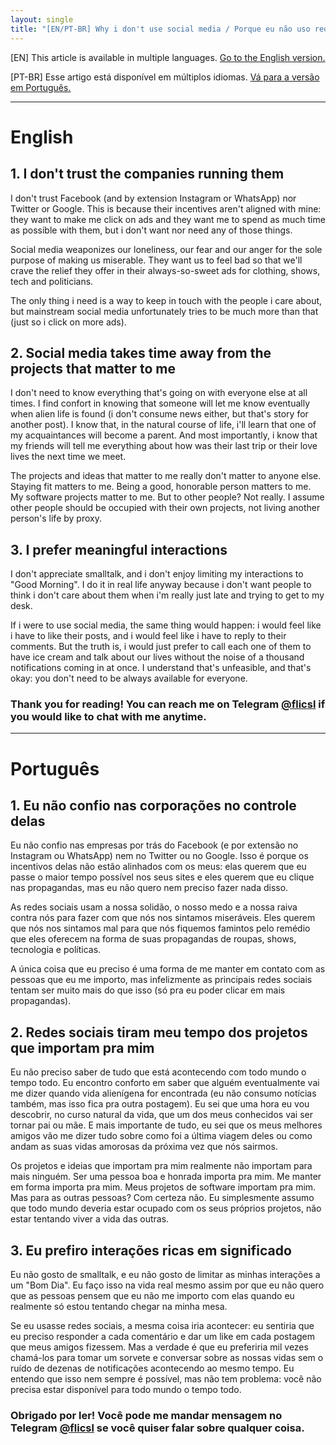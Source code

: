 ```yaml
---
layout: single
title: "[EN/PT-BR] Why i don't use social media / Porque eu não uso redes sociais"
---
```


[EN] This article is available in multiple languages. [Go to the English version.](#english)

[PT-BR] Esse artigo está disponível em múltiplos idiomas. [Vá para a versão em Português.](#portuguese)

---
# English
## 1. I don't trust the companies running them

I don't trust Facebook (and by extension Instagram or WhatsApp) nor Twitter or Google. This is because their incentives aren't aligned with mine: they want to make me click on ads and they want me to spend as much time as possible with them, but i don't want nor need any of those things.

Social media weaponizes our loneliness, our fear and our anger for the sole purpose of making us miserable. They want us to feel bad so that we'll crave the relief they offer in their always-so-sweet ads for clothing, shows, tech and politicians.

The only thing i need is a way to keep in touch with the people i care about, but mainstream social media unfortunately tries to be much more than that (just so i click on more ads).

## 2. Social media takes time away from the projects that matter to me

I don't need to know everything that's going on with everyone else at all times. I find confort in knowing that someone will let me know eventually when alien life is found (i don't consume news either, but that's story for another post). I know that, in the natural course of life, i'll learn that one of my acquaintances will become a parent. And most importantly, i know that my friends will tell me everything about how was their last trip or their love lives the next time we meet.

The projects and ideas that matter to me really don't matter to anyone else. Staying fit matters to me. Being a good, honorable person matters to me. My software projects matter to me. But to other people? Not really. I assume other people should be occupied with their own projects, not living another person's life by proxy.

## 3. I prefer meaningful interactions

I don't appreciate smalltalk, and i don't enjoy limiting my interactions to "Good Morning". I do it in real life anyway because i don't want people to think i don't care about them when i'm really just late and trying to get to my desk.

If i were to use social media, the same thing would happen: i would feel like i have to like their posts, and i would feel like i have to reply to their comments. But the truth is, i would just prefer to call each one of them to have ice cream and talk about our lives without the noise of a thousand notifications coming in at once. I understand that's unfeasible, and that's okay: you don't need to be always available for everyone.

### Thank you for reading! You can reach me on Telegram [@flicsl](t.me/flicsl) if you would like to chat with me anytime.

---

# Português
## 1. Eu não confio nas corporações no controle delas

Eu não confio nas empresas por trás do Facebook (e por extensão no Instagram ou WhatsApp) nem no Twitter ou no Google. Isso é porque os incentivos delas não estão alinhados com os meus: elas querem que eu passe o maior tempo possível nos seus sites e eles querem que eu clique nas propagandas, mas eu não quero nem preciso fazer nada disso.

As redes sociais usam a nossa solidão, o nosso medo e a nossa raiva contra nós para fazer com que nós nos sintamos miseráveis. Eles querem que nós nos sintamos mal para que nós fiquemos famintos pelo remédio que eles oferecem na forma de suas propagandas de roupas, shows, tecnologia e políticas.

A única coisa que eu preciso é uma forma de me manter em contato com as pessoas que eu me importo, mas infelizmente as principais redes sociais tentam ser muito mais do que isso (só pra eu poder clicar em mais propagandas).

## 2. Redes sociais tiram meu tempo dos projetos que importam pra mim

Eu não preciso saber de tudo que está acontecendo com todo mundo o tempo todo. Eu encontro conforto em saber que alguém eventualmente vai me dizer quando vida alienígena for encontrada (eu não consumo notícias também, mas isso fica pra outra postagem). Eu sei que uma hora eu vou descobrir, no curso natural da vida, que um dos meus conhecidos vai ser tornar pai ou mãe. E mais importante de tudo, eu sei que os meus melhores amigos vão me dizer tudo sobre como foi a última viagem deles ou como andam as suas vidas amorosas da próxima vez que nós sairmos.

Os projetos e ideias que importam pra mim realmente não importam para mais ninguém. Ser uma pessoa boa e honrada importa pra mim. Me manter em forma importa pra mim. Meus projetos de software importam pra mim. Mas para as outras pessoas? Com certeza não. Eu simplesmente assumo que todo mundo deveria estar ocupado com os seus próprios projetos, não estar tentando viver a vida das outras.

## 3. Eu prefiro interações ricas em significado

Eu não gosto de smalltalk, e eu não gosto de limitar as minhas interações a um "Bom Dia". Eu faço isso na vida real mesmo assim por que eu não quero que as pessoas pensem  que eu não me importo com elas quando eu realmente só estou tentando chegar na minha mesa.

Se eu usasse redes sociais, a mesma coisa iria acontecer: eu sentiria que eu preciso responder a cada comentário e dar um like em cada postagem que meus amigos fizessem. Mas a verdade é que eu preferiria mil vezes chamá-los para tomar um sorvete e conversar sobre as nossas vidas sem o ruído de dezenas de notificações acontecendo ao mesmo tempo. Eu entendo que isso nem sempre é possível, mas não tem problema: você não precisa estar disponível para todo mundo o tempo todo.

### Obrigado por ler! Você pode me mandar mensagem no Telegram [@flicsl](t.me/flicsl) se você quiser falar sobre qualquer coisa.
